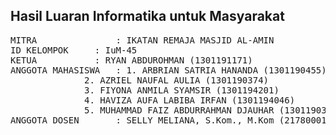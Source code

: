 ## Hasil Luaran Informatika untuk Masyarakat
<pre>
MITRA               : IKATAN REMAJA MASJID AL-AMIN
ID KELOMPOK		: IuM-45
KETUA			: RYAN ABDUROHMAN (1301191171)
ANGGOTA MAHASISWA	: 1. ARBRIAN SATRIA HANANDA (1301190455)
			  2. AZRIEL NAUFAL AULIA (1301190374)
			  3. FIYONA ANMILA SYAMSIR (1301194201)
			  4. HAVIZA AUFA LABIBA IRFAN (1301194046)
			  5. MUHAMMAD FAIZ ABDURRAHMAN DJAUHAR (1301190361)
ANGGOTA DOSEN		: SELLY MELIANA, S.Kom., M.Kom (21780001)
</pre>
